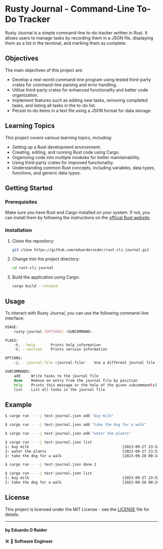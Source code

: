 # Rusty Journal - Command-Line To-Do Tracker

Rusty Journal is a simple command-line to-do tracker written in Rust. It allows users to manage tasks by recording them in a JSON file, displaying them as a list in the terminal, and marking them as complete.

## Objectives

The main objectives of this project are:

- Develop a real-world command-line program using tested third-party crates for command-line parsing and error handling.
- Utilize third-party crates for enhanced functionality and better code organization.
- Implement features such as adding new tasks, removing completed tasks, and listing all tasks in the to-do list.
- Persist to-do items in a text file using a JSON format for data storage.

## Learning Topics

This project covers various learning topics, including:

- Setting up a Rust development environment.
- Creating, editing, and running Rust code using Cargo.
- Organizing code into multiple modules for better maintainability.
- Using third-party crates for improved functionality.
- Understanding common Rust concepts, including variables, data types, functions, and generic data types.

## Getting Started

### Prerequisites

Make sure you have Rust and Cargo installed on your system. If not, you can install them by following the instructions on the [official Rust website](https://www.rust-lang.org/learn/get-started).

### Installation

1. Clone the repository:

   ```bash
   git clone https://github.com/eduardoraider/rust-cli-journal.git
   ```

2. Change into the project directory:

   ```bash
   cd rust-cli-journal
   ```

3. Build the application using Cargo:

   ```bash
   cargo build --release
   ```

## Usage

To interact with Rusty Journal, you can use the following command-line interface:

```bash
USAGE:
    rusty-journal [OPTIONS] <SUBCOMMAND>

FLAGS:
    -h, --help       Prints help information
    -V, --version    Prints version information

OPTIONS:
    -j, --journal-file <journal-file>    Use a different journal file

SUBCOMMANDS:
    add     Write tasks to the journal file
    done    Remove an entry from the journal file by position
    help    Prints this message or the help of the given subcommand(s)
    list    List all tasks in the journal file
```

## Example

```bash
$ cargo run -- -j test-journal.json add "buy milk"

$ cargo run -- -j test-journal.json add "take the dog for a walk"

$ cargo run -- -j test-journal.json add "water the plants"

$ cargo run -- -j test-journal.json list
1: buy milk                                           [2023-09-27 23:52]
2: water the plants                                   [2023-09-27 23:53]
3: take the dog for a walk                            [2023-09-28 00:24]

$ cargo run -- -j test-journal.json done 2

$ cargo run -- -j test-journal.json list
1: buy milk                                           [2023-09-27 23:52]
2: take the dog for a walk                            [2023-09-28 00:24]
```

## License

This project is licensed under the MIT License - see the [LICENSE](LICENSE.txt) file for details.

---

#### by Eduardo O Raider
🛠 🥋 **Software Engineer**